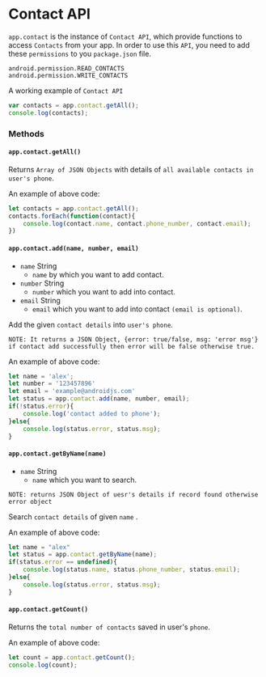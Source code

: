 # Contact API
`app.contact` is the instance of `Contact API`, which provide functions to access `Contacts` from your app. In order to use this `API`, you need to add these `permissions` to you `package.json` file.

```text
android.permission.READ_CONTACTS
android.permission.WRITE_CONTACTS
```

A working example of `Contact API`
```js
var contacts = app.contact.getAll();
console.log(contacts);
```

### Methods

#### `app.contact.getAll()`
Returns `Array of JSON Objects` with details of `all available contacts in user's phone`.

An example of above code:
```js
let contacts = app.contact.getAll();
contacts.forEach(function(contact){
    console.log(contact.name, contact.phone_number, contact.email);
})
```

#### `app.contact.add(name, number, email)`
- `name` String
  - `name` by which you want to add contact.
- `number` String
  - `number` which you want to add into contact.
- `email` String
  - `email` which you want to add into contact `(email is optional)`.

Add the given `contact details` into `user's phone`.

`NOTE: It returns a JSON Object, {error: true/false, msg: 'error msg'}  
if contact add successfully then error will be false otherwise true.`

An example of above code:
```js
let name = 'alex';
let number = '123457896'
let email = 'example@androidjs.com'
let status = app.contact.add(name, number, email);
if(!status.error){
    console.log('contact added to phone');
}else{
    console.log(status.error, status.msg);
}
```

#### `app.contact.getByName(name)`
- `name` String
  - `name` which you want to search.

`NOTE: returns JSON Object of uesr's details if record found otherwise error object`

Search `contact details` of given `name` .

An example of above code:
```js
let name = "alex"
let status = app.contact.getByName(name);
if(status.error == undefined){
    console.log(status.name, status.phone_number, status.email);
}else{
    console.log(status.error, status.msg);
}
```

#### `app.contact.getCount()`
Returns the `total number of contacts` saved in user's `phone`.

An example of above code:
```js
let count = app.contact.getCount();
console.log(count);
```